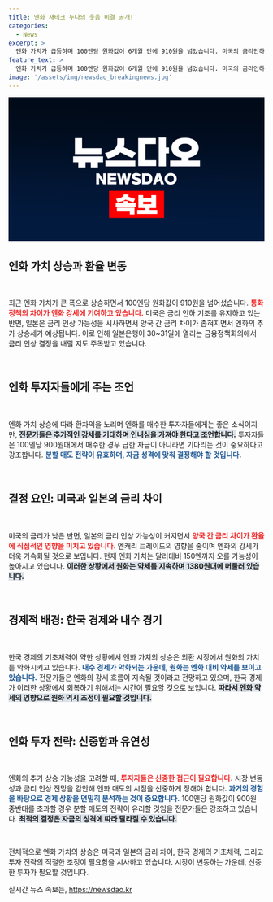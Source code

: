 ```yaml
---
title: 엔화 재테크 누나의 웃음 비결 공개!
categories:
  - News
excerpt: >
  엔화 가치가 급등하며 100엔당 원화값이 6개월 만에 910원을 넘었습니다. 미국의 금리인하와 일본의 금리인상 전망이 맞물려 엔화 강세가 이어지고, 투자자들은 엔테크 전략을 재조정해야 할 때입니다.
feature_text: >
  엔화 가치가 급등하며 100엔당 원화값이 6개월 만에 910원을 넘었습니다. 미국의 금리인하와 일본의 금리인상 전망이 맞물려 엔화 강세가 이어지고, 투자자들은 엔테크 전략을 재조정해야 할 때입니다.
image: '/assets/img/newsdao_breakingnews.jpg'
---
```


<p><img src="/assets/img/newsdao_breakingnews.jpg" alt="ranknews 속보" /></p>

<h2 data-ke-size="size26">엔화 가치 상승과 환율 변동</h2>

<p data-ke-size="size16">&nbsp;</p>

<p>최근 엔화 가치가 큰 폭으로 상승하면서 100엔당 원화값이 910원을 넘어섰습니다. <b><span style="color: #ee2323;">통화 정책의 차이가 엔화 강세에 기여하고 있습니다.</span></b> 미국은 금리 인하 기조를 유지하고 있는 반면, 일본은 금리 인상 가능성을 시사하면서 양국 간 금리 차이가 좁혀지면서 엔화의 추가 상승세가 예상됩니다. 이로 인해 일본은행이 30~31일에 열리는 금융정책회의에서 금리 인상 결정을 내릴 지도 주목받고 있습니다.</p>

<p data-ke-size="size16">&nbsp;</p>

<h2 data-ke-size="size26">엔화 투자자들에게 주는 조언</h2>

<p data-ke-size="size16">&nbsp;</p>

<p>엔화 가치 상승에 따라 환차익을 노리며 엔화를 매수한 투자자들에게는 좋은 소식이지만, <b><span style="background-color: #21538527;">전문가들은 추가적인 강세를 기대하며 인내심을 가져야 한다고 조언합니다.</span></b> 투자자들은 100엔당 900원대에서 매수한 경우 급한 자금이 아니라면 기다리는 것이 중요하다고 강조합니다. <b><span style="color: #1a5490;">분할 매도 전략이 유효하며, 자금 성격에 맞춰 결정해야 할 것입니다.</span></b></p>

<p data-ke-size="size16">&nbsp;</p>

<h2 data-ke-size="size26">결정 요인: 미국과 일본의 금리 차이</h2>

<p data-ke-size="size16">&nbsp;</p>

<p>미국의 금리가 낮은 반면, 일본의 금리 인상 가능성이 커지면서 <b><span style="color: #ee2323;">양국 간 금리 차이가 환율에 직접적인 영향을 미치고 있습니다.</span></b> 엔캐리 트레이드의 영향을 줄이며 엔화의 강세가 더욱 가속화될 것으로 보입니다. 현재 엔화 가치는 달러대비 150엔까지 오를 가능성이 높아지고 있습니다. <b><span style="background-color: #21538527;">이러한 상황에서 원화는 약세를 지속하며 1380원대에 머물러 있습니다.</span></b></p>

<p data-ke-size="size16">&nbsp;</p>

<h2 data-ke-size="size26">경제적 배경: 한국 경제와 내수 경기</h2>

<p data-ke-size="size16">&nbsp;</p>

<p>한국 경제의 기초체력이 약한 상황에서 엔화 가치의 상승은 외환 시장에서 원화의 가치를 약화시키고 있습니다. <b><span style="color: #1a5490;">내수 경제가 악화되는 가운데, 원화는 엔화 대비 약세를 보이고 있습니다.</span></b> 전문가들은 엔화의 강세 흐름이 지속될 것이라고 전망하고 있으며, 한국 경제가 이러한 상황에서 회복하기 위해서는 시간이 필요할 것으로 보입니다. <b><span style="background-color: #21538527;">따라서 엔화 약세의 영향으로 원화 역시 조정이 필요할 것입니다.</span></b></p>

<p data-ke-size="size16">&nbsp;</p>

<h2 data-ke-size="size26">엔화 투자 전략: 신중함과 유연성</h2>

<p data-ke-size="size16">&nbsp;</p>

<p>엔화의 추가 상승 가능성을 고려할 때, <b><span style="color: #ee2323;">투자자들은 신중한 접근이 필요합니다.</span></b> 시장 변동성과 금리 인상 전망을 감안해 엔화 매도의 시점을 신중하게 정해야 합니다. <b><span style="color: #1a5490;">과거의 경험을 바탕으로 경제 상황을 면밀히 분석하는 것이 중요합니다.</span></b> 100엔당 원화값이 900원 중반대를 초과할 경우 분할 매도의 전략이 유리할 것임을 전문가들은 강조하고 있습니다. <b><span style="background-color: #21538527;">최적의 결정은 자금의 성격에 따라 달라질 수 있습니다.</span></b></p>

<p data-ke-size="size16">&nbsp;</p>

<p>전체적으로 엔화 가치의 상승은 미국과 일본의 금리 차이, 한국 경제의 기초체력, 그리고 투자 전략의 적절한 조정이 필요함을 시사하고 있습니다. 시장이 변동하는 가운데, 신중한 투자가 필요할 것입니다.</p>
실시간 뉴스 속보는, <a href="https://newsdao.kr" rel="dofollow">https://newsdao.kr</a>



